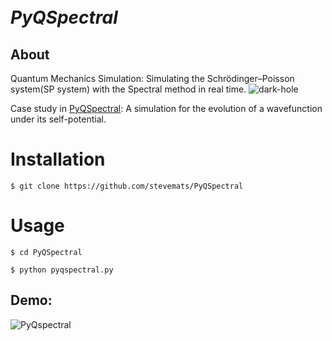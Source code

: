 # <i><br>PyQSpectral</br></i>

## About
Quantum Mechanics Simulation: Simulating the Schrödinger–Poisson system(SP system) with the Spectral method in real time.
![dark-hole](https://user-images.githubusercontent.com/30528167/133943322-95520d74-13d8-40aa-aa7b-366227329480.jpg)

Case study in [PyQSpectral](https://github.com/stevemats/PyQSpectral): A simulation for the evolution of a wavefunction under its self-potential.

# Installation
```
$ git clone https://github.com/stevemats/PyQSpectral
```

# Usage 

```
$ cd PyQSpectral
```
```
$ python pyqspectral.py
```
## Demo:
![PyQspectral](https://user-images.githubusercontent.com/30528167/133942066-e210c13d-af9d-4fb3-8854-b917dbbdbd12.PNG)

